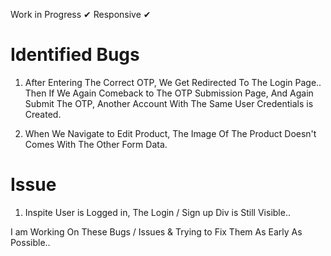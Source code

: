 Work in Progress ✔
Responsive ✔

# Identified Bugs 
1. After Entering The Correct OTP, We Get Redirected To The Login Page.. Then If We Again Comeback to The OTP Submission Page, And Again Submit The OTP, Another Account With The Same User Credentials is Created.

2. When We Navigate to Edit Product, The Image Of The Product Doesn't Comes With The Other Form Data.

# Issue

1. Inspite User is Logged in, The Login / Sign up Div is Still Visible..

I am Working On These Bugs / Issues & Trying to Fix Them As Early As Possible..
